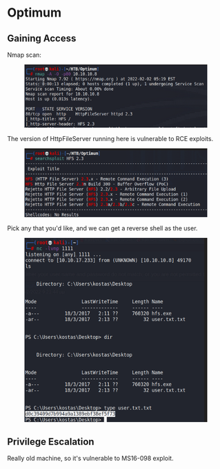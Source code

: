 # Optimum

## Gaining Access

Nmap scan:

<figure><img src="../../../.gitbook/assets/image (21) (2) (3) (1).png" alt=""><figcaption></figcaption></figure>

The version of HttpFileServer running here is vulnerable to RCE exploits.

<figure><img src="../../../.gitbook/assets/image (12) (2) (3).png" alt=""><figcaption></figcaption></figure>

Pick any that you'd like, and we can get a reverse shell as the user.

<figure><img src="../../../.gitbook/assets/image (25) (6) (1).png" alt=""><figcaption></figcaption></figure>

## Privilege Escalation

Really old machine, so it's vulnerable to MS16-098 exploit.&#x20;
